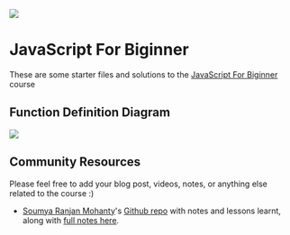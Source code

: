 ![](https://res.cloudinary.com/wesbos/image/upload/v1574876851/BJS/BJS-Social-Share.png)

# JavaScript For Biginner

These are some starter files and solutions to the [JavaScript For Biginner](https://BeginnerJavaScript.com) course

## Function Definition Diagram

![](function-definition.jpg)

## Community Resources

Please feel free to add your blog post, videos, notes, or anything else related to the course :)

- [Soumya Ranjan Mohanty](https://github.com/geekysrm)'s [Github repo](https://github.com/geekysrm/javascript-notes) with notes and lessons learnt, along with [full notes here](http://bit.ly/beginner-javascript-notes).
